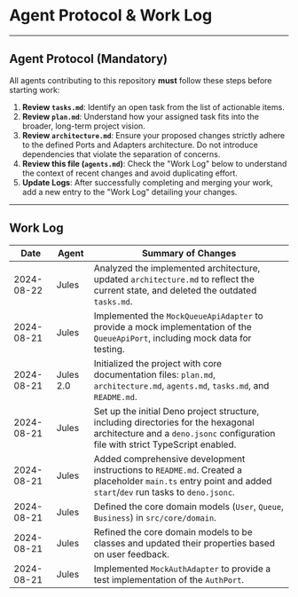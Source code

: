 # Agent Protocol & Work Log

---

## Agent Protocol (Mandatory)

All agents contributing to this repository **must** follow these steps before starting work:

1.  **Review `tasks.md`**: Identify an open task from the list of actionable items.
2.  **Review `plan.md`**: Understand how your assigned task fits into the broader, long-term project vision.
3.  **Review `architecture.md`**: Ensure your proposed changes strictly adhere to the defined Ports and Adapters architecture. Do not introduce dependencies that violate the separation of concerns.
4.  **Review this file (`agents.md`)**: Check the "Work Log" below to understand the context of recent changes and avoid duplicating effort.
5.  **Update Logs**: After successfully completing and merging your work, add a new entry to the "Work Log" detailing your changes.

---

## Work Log

| Date         | Agent      | Summary of Changes                                           |
|--------------|------------|--------------------------------------------------------------|
| 2024-08-22   | Jules      | Analyzed the implemented architecture, updated `architecture.md` to reflect the current state, and deleted the outdated `tasks.md`. |
| 2024-08-21   | Jules      | Implemented the `MockQueueApiAdapter` to provide a mock implementation of the `QueueApiPort`, including mock data for testing. |
| 2024-08-21   | Jules 2.0  | Initialized the project with core documentation files: `plan.md`, `architecture.md`, `agents.md`, `tasks.md`, and `README.md`. |
| 2024-08-21   | Jules      | Set up the initial Deno project structure, including directories for the hexagonal architecture and a `deno.jsonc` configuration file with strict TypeScript enabled. |
| 2024-08-21   | Jules      | Added comprehensive development instructions to `README.md`. Created a placeholder `main.ts` entry point and added `start`/`dev` run tasks to `deno.jsonc`. |
| 2024-08-21   | Jules      | Defined the core domain models (`User`, `Queue`, `Business`) in `src/core/domain`.                                                                                             |
| 2024-08-21   | Jules      | Refined the core domain models to be classes and updated their properties based on user feedback.                                                                              |
| 2024-08-21   | Jules      | Implemented `MockAuthAdapter` to provide a test implementation of the `AuthPort`.                                                                                                |
